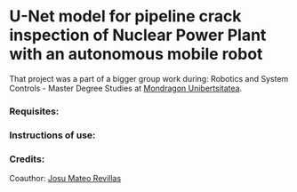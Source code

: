 # U-Net model for pipeline crack inspection of Nuclear Power Plant with an autonomous mobile robot 
That project was a part of a bigger group work during: Robotics and System Controls - Master Degree Studies at [Mondragon Unibertsitatea](https://www.mondragon.edu/en/master-degree-robotics-control-systems). 

### Requisites:

### Instructions of use:

### Credits:
Coauthor: [Josu Mateo Revillas](https://www.linkedin.com/in/josu-mateo-electronics-engineer/)